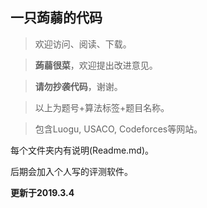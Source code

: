 ## 一只蒟蒻的代码
> 欢迎访问、阅读、下载。

> **蒟蒻很菜**，欢迎提出改进意见。

> **请勿抄袭代码**，谢谢。

> 以上为题号+算法标签+题目名称。

> 包含Luogu, USACO, Codeforces等网站。

每个文件夹内有说明(Readme.md)。

后期会加入个人写的评测软件。

**更新于2019.3.4**
